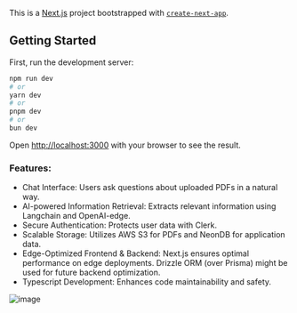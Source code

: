 This is a [Next.js](https://nextjs.org/) project bootstrapped with [`create-next-app`](https://github.com/vercel/next.js/tree/canary/packages/create-next-app).

## Getting Started

First, run the development server:

```bash
npm run dev
# or
yarn dev
# or
pnpm dev
# or
bun dev
```

Open [http://localhost:3000](http://localhost:3000) with your browser to see the result.

### Features:
- Chat Interface: Users ask questions about uploaded PDFs in a natural way.
- AI-powered Information Retrieval: Extracts relevant information using Langchain and OpenAI-edge.
- Secure Authentication: Protects user data with Clerk.
- Scalable Storage: Utilizes AWS S3 for PDFs and NeonDB for application data.
- Edge-Optimized Frontend & Backend: Next.js ensures optimal performance on edge deployments. Drizzle ORM (over Prisma) might be used for future backend optimization.
- Typescript Development: Enhances code maintainability and safety.


![image](https://github.com/abhikrant11dhepe/ai-planet/assets/96777919/90dc10c3-cb59-460b-9c30-830030cae798)




